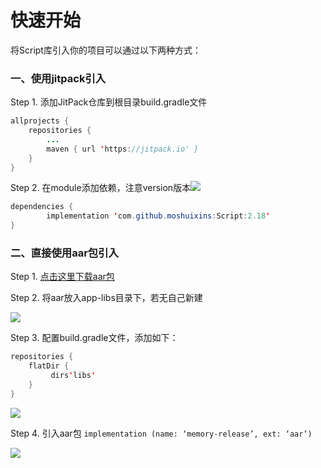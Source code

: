 # 快速开始

将Script库引入你的项目可以通过以下两种方式：

### 一、使用jitpack引入

Step 1. 添加JitPack仓库到根目录build.gradle文件

```java
allprojects {
	repositories {
		...
		maven { url 'https://jitpack.io' }
	}
}
```

Step 2.
在module添加依赖，注意version版本[![](https://jitpack.io/v/moshuixins/Script.svg)](https://jitpack.io/#moshuixins/Script)

```java
dependencies {
        implementation 'com.github.moshuixins:Script:2.18'
}
```

### 二、**直接使用aar包引入**

Step 1. [点击这里下载aar包](https://cdn.jsdelivr.net/gh/moshuixins/Script@master/aar/memory-release.aar)

Step 2. 将aar放入app-libs目录下，若无自己新建

![](https://img-blog.csdnimg.cn/20210516171606889.png?x-oss-process=image/watermark,type_ZmFuZ3poZW5naGVpdGk,shadow_10,text_aHR0cHM6Ly9ibG9nLmNzZG4ubmV0L3FxXzM3ODMzNDEz,size_16,color_FFFFFF,t_70)

Step 3. 配置build.gradle文件，添加如下：

```java
repositories {
    flatDir {
         dirs'libs'
  	}
}

```

![](https://img-blog.csdnimg.cn/20210516171724457.png?x-oss-process=image/watermark,type_ZmFuZ3poZW5naGVpdGk,shadow_10,text_aHR0cHM6Ly9ibG9nLmNzZG4ubmV0L3FxXzM3ODMzNDEz,size_16,color_FFFFFF,t_70)

Step 4. 引入aar包
`implementation (name: ‘memory-release’, ext: ‘aar’)`

![](https://img-blog.csdnimg.cn/20210516172231735.png?x-oss-process=image/watermark,type_ZmFuZ3poZW5naGVpdGk,shadow_10,text_aHR0cHM6Ly9ibG9nLmNzZG4ubmV0L3FxXzM3ODMzNDEz,size_16,color_FFFFFF,t_70)

